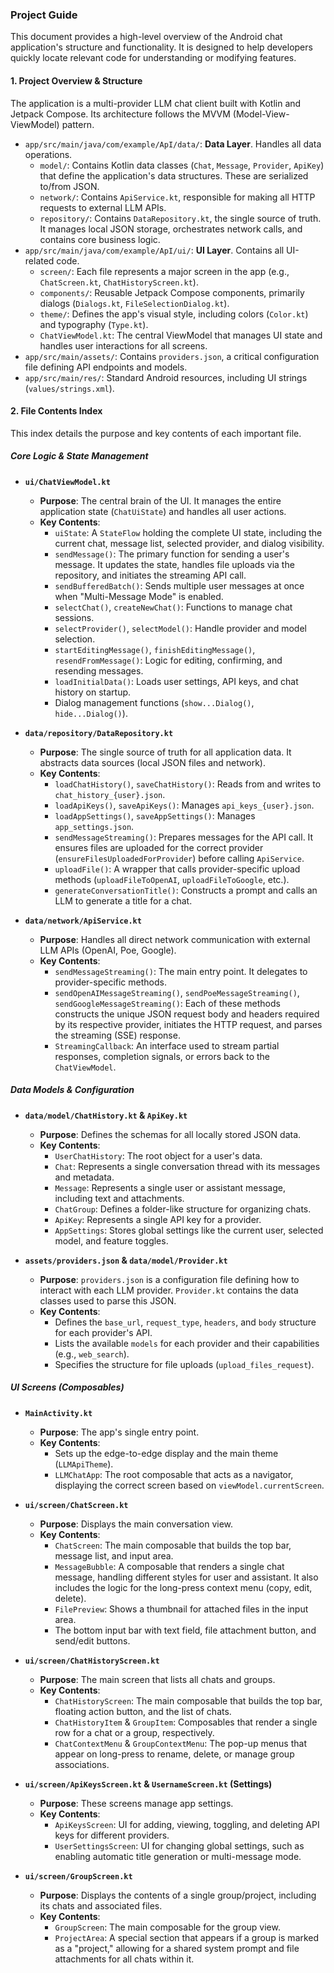 ### Project Guide

This document provides a high-level overview of the Android chat application's structure and functionality. It is designed to help developers quickly locate relevant code for understanding or modifying features.

#### 1. Project Overview & Structure

The application is a multi-provider LLM chat client built with Kotlin and Jetpack Compose. Its architecture follows the MVVM (Model-View-ViewModel) pattern.

*   `app/src/main/java/com/example/ApI/data/`: **Data Layer**. Handles all data operations.
    *   `model/`: Contains Kotlin data classes (`Chat`, `Message`, `Provider`, `ApiKey`) that define the application's data structures. These are serialized to/from JSON.
    *   `network/`: Contains `ApiService.kt`, responsible for making all HTTP requests to external LLM APIs.
    *   `repository/`: Contains `DataRepository.kt`, the single source of truth. It manages local JSON storage, orchestrates network calls, and contains core business logic.
*   `app/src/main/java/com/example/ApI/ui/`: **UI Layer**. Contains all UI-related code.
    *   `screen/`: Each file represents a major screen in the app (e.g., `ChatScreen.kt`, `ChatHistoryScreen.kt`).
    *   `components/`: Reusable Jetpack Compose components, primarily dialogs (`Dialogs.kt`, `FileSelectionDialog.kt`).
    *   `theme/`: Defines the app's visual style, including colors (`Color.kt`) and typography (`Type.kt`).
    *   `ChatViewModel.kt`: The central ViewModel that manages UI state and handles user interactions for all screens.
*   `app/src/main/assets/`: Contains `providers.json`, a critical configuration file defining API endpoints and models.
*   `app/src/main/res/`: Standard Android resources, including UI strings (`values/strings.xml`).

#### 2. File Contents Index

This index details the purpose and key contents of each important file.

##### Core Logic & State Management

*   **`ui/ChatViewModel.kt`**
    *   **Purpose**: The central brain of the UI. It manages the entire application state (`ChatUiState`) and handles all user actions.
    *   **Key Contents**:
        *   `uiState`: A `StateFlow` holding the complete UI state, including the current chat, message list, selected provider, and dialog visibility.
        *   `sendMessage()`: The primary function for sending a user's message. It updates the state, handles file uploads via the repository, and initiates the streaming API call.
        *   `sendBufferedBatch()`: Sends multiple user messages at once when "Multi-Message Mode" is enabled.
        *   `selectChat()`, `createNewChat()`: Functions to manage chat sessions.
        *   `selectProvider()`, `selectModel()`: Handle provider and model selection.
        *   `startEditingMessage()`, `finishEditingMessage()`, `resendFromMessage()`: Logic for editing, confirming, and resending messages.
        *   `loadInitialData()`: Loads user settings, API keys, and chat history on startup.
        *   Dialog management functions (`show...Dialog()`, `hide...Dialog()`).

*   **`data/repository/DataRepository.kt`**
    *   **Purpose**: The single source of truth for all application data. It abstracts data sources (local JSON files and network).
    *   **Key Contents**:
        *   `loadChatHistory()`, `saveChatHistory()`: Reads from and writes to `chat_history_{user}.json`.
        *   `loadApiKeys()`, `saveApiKeys()`: Manages `api_keys_{user}.json`.
        *   `loadAppSettings()`, `saveAppSettings()`: Manages `app_settings.json`.
        *   `sendMessageStreaming()`: Prepares messages for the API call. It ensures files are uploaded for the correct provider (`ensureFilesUploadedForProvider`) before calling `ApiService`.
        *   `uploadFile()`: A wrapper that calls provider-specific upload methods (`uploadFileToOpenAI`, `uploadFileToGoogle`, etc.).
        *   `generateConversationTitle()`: Constructs a prompt and calls an LLM to generate a title for a chat.

*   **`data/network/ApiService.kt`**
    *   **Purpose**: Handles all direct network communication with external LLM APIs (OpenAI, Poe, Google).
    *   **Key Contents**:
        *   `sendMessageStreaming()`: The main entry point. It delegates to provider-specific methods.
        *   `sendOpenAIMessageStreaming()`, `sendPoeMessageStreaming()`, `sendGoogleMessageStreaming()`: Each of these methods constructs the unique JSON request body and headers required by its respective provider, initiates the HTTP request, and parses the streaming (SSE) response.
        *   `StreamingCallback`: An interface used to stream partial responses, completion signals, or errors back to the `ChatViewModel`.

##### Data Models & Configuration

*   **`data/model/ChatHistory.kt` & `ApiKey.kt`**
    *   **Purpose**: Defines the schemas for all locally stored JSON data.
    *   **Key Contents**:
        *   `UserChatHistory`: The root object for a user's data.
        *   `Chat`: Represents a single conversation thread with its messages and metadata.
        *   `Message`: Represents a single user or assistant message, including text and attachments.
        *   `ChatGroup`: Defines a folder-like structure for organizing chats.
        *   `ApiKey`: Represents a single API key for a provider.
        *   `AppSettings`: Stores global settings like the current user, selected model, and feature toggles.

*   **`assets/providers.json` & `data/model/Provider.kt`**
    *   **Purpose**: `providers.json` is a configuration file defining how to interact with each LLM provider. `Provider.kt` contains the data classes used to parse this JSON.
    *   **Key Contents**:
        *   Defines the `base_url`, `request_type`, `headers`, and `body` structure for each provider's API.
        *   Lists the available `models` for each provider and their capabilities (e.g., `web_search`).
        *   Specifies the structure for file uploads (`upload_files_request`).

##### UI Screens (Composables)

*   **`MainActivity.kt`**
    *   **Purpose**: The app's single entry point.
    *   **Key Contents**:
        *   Sets up the edge-to-edge display and the main theme (`LLMApiTheme`).
        *   `LLMChatApp`: The root composable that acts as a navigator, displaying the correct screen based on `viewModel.currentScreen`.

*   **`ui/screen/ChatScreen.kt`**
    *   **Purpose**: Displays the main conversation view.
    *   **Key Contents**:
        *   `ChatScreen`: The main composable that builds the top bar, message list, and input area.
        *   `MessageBubble`: A composable that renders a single chat message, handling different styles for user and assistant. It also includes the logic for the long-press context menu (copy, edit, delete).
        *   `FilePreview`: Shows a thumbnail for attached files in the input area.
        *   The bottom input bar with text field, file attachment button, and send/edit buttons.

*   **`ui/screen/ChatHistoryScreen.kt`**
    *   **Purpose**: The main screen that lists all chats and groups.
    *   **Key Contents**:
        *   `ChatHistoryScreen`: The main composable that builds the top bar, floating action button, and the list of chats.
        *   `ChatHistoryItem` & `GroupItem`: Composables that render a single row for a chat or a group, respectively.
        *   `ChatContextMenu` & `GroupContextMenu`: The pop-up menus that appear on long-press to rename, delete, or manage group associations.

*   **`ui/screen/ApiKeysScreen.kt` & `UsernameScreen.kt` (Settings)**
    *   **Purpose**: These screens manage app settings.
    *   **Key Contents**:
        *   `ApiKeysScreen`: UI for adding, viewing, toggling, and deleting API keys for different providers.
        *   `UserSettingsScreen`: UI for changing global settings, such as enabling automatic title generation or multi-message mode.

*   **`ui/screen/GroupScreen.kt`**
    *   **Purpose**: Displays the contents of a single group/project, including its chats and associated files.
    *   **Key Contents**:
        *   `GroupScreen`: The main composable for the group view.
        *   `ProjectArea`: A special section that appears if a group is marked as a "project," allowing for a shared system prompt and file attachments for all chats within it.